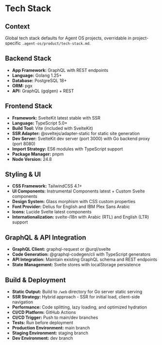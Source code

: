 # Tech Stack

## Context

Global tech stack defaults for Agent OS projects, overridable in project-specific `.agent-os/product/tech-stack.md`.

## Backend Stack

- **App Framework:** GraphQL with REST endpoints
- **Language:** Golang 1.25+
- **Database:** PostgreSQL 18+
- **ORM:** pgx
- **API:** GraphQL (gqlgen) + REST

## Frontend Stack

- **Framework:** SvelteKit latest stable with SSR
- **Language:** TypeScript 5.0+
- **Build Tool:** Vite (included with SvelteKit)
- **SSR Adapter:** @sveltejs/adapter-static for static site generation
- **Dev Server:** SvelteKit dev server (port 3000) with Go backend proxy (port 8080)
- **Import Strategy:** ES6 modules with TypeScript support
- **Package Manager:** pnpm
- **Node Version:** 24.8

## Styling & UI

- **CSS Framework:** TailwindCSS 4.1+
- **UI Components:** Instrumental Components latest + Custom Svelte components
- **Design System:** Glass morphism with CSS custom properties
- **Font Provider:** Delius for English and IBM Plex Sans Arabic
- **Icons:** Lucide Svelte latest components
- **Internationalization:** svelte-i18n with Arabic (RTL) and English (LTR) support

## GraphQL & API Integration

- **GraphQL Client:** graphql-request or @urql/svelte
- **Code Generation:** @graphql-codegen/cli with TypeScript generators
- **API Integration:** Maintain existing GraphQL schema and REST endpoints
- **State Management:** Svelte stores with localStorage persistence

## Build & Deployment

- **Static Output:** Build to `/web` directory for Go server static serving
- **SSR Strategy:** Hybrid approach - SSR for initial load, client-side navigation
- **Performance:** Code splitting, lazy loading, and optimized hydration
- **CI/CD Platform:** GitHub Actions
- **CI/CD Trigger:** Push to main/dev branches
- **Tests:** Run before deployment
- **Production Environment:** main branch
- **Staging Environment:** staging branch
- **Dev Environment:** dev branch
